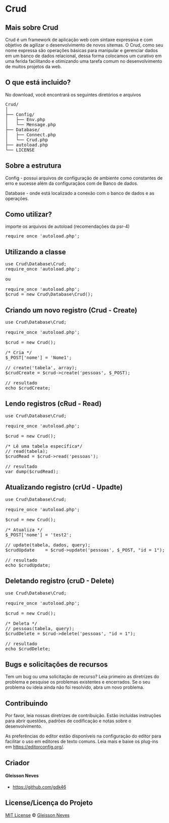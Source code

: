 # Crud


##  Mais sobre Crud

Crud é um framework de aplicação web com sintaxe expressiva e com objetivo de agilizar o desenvolvimento de novos sitemas. O Crud, como seu nome expressa são operações básicas para manipular e gerenciar dados em um banco de dados relacional, dessa forma colocamos um curativo em uma ferida facilitando e otimizando uma tarefa comum no desenvolvimento de muitos projetos da web.

## O que está incluido?
No download, você encontrará os seguintes diretórios e arquivos

<pre>
Crud/
│   
├── Config/
│   ├── Env.php 
│   └── Mensage.php
├── Database/
│   ├── Connect.php
│   └── Crud.php
├── autoload.php
└── LICENSE
</pre>

## Sobre a estrutura
Config - possui arquivos de configuração de ambiente como constantes de erro e sucesse além da configuraçãos com de Banco de dados.

Database - onde está localizado a conexão com o banco de dados e as operações. 

## Como utilizar?
importe os arquivos de autoload (recomendações da psr-4)
<pre>
require_once 'autoload.php';
</pre>

## Utilizando a classe
<pre>
use Crud\Database\Crud;
require_once 'autoload.php';

ou

require_once 'autoload.php';
$crud = new Crud\Database\Crud();
</pre>

## Criando um novo registro (Crud - Create)
<pre>
use Crud\Database\Crud;

require_once 'autoload.php';

$crud = new Crud();

/* Cria */
$_POST['nome'] = 'Nome1';

// create('tabela', array);
$crudCreate = $crud->create('pessoas', $_POST);

// resultado
echo $crudCreate;
</pre>


## Lendo registros (cRud - Read)
<pre>
use Crud\Database\Crud;

require_once 'autoload.php';

$crud = new Crud();

/* Lê uma tabela específica*/
// read(tabela);
$crudRead = $crud->read('pessoas');

// resultado
var_dump($crudRead);
</pre>

## Atualizando registro (crUd - Upadte)
<pre>
use Crud\Database\Crud;

require_once 'autoload.php';

$crud = new Crud();

/* Atualiza */
$_POST['nome'] = 'test2';

// update(tabela, dados, query);
$crudUpdate    = $crud->update('pessoas', $_POST, "id = 1");

// resultado
echo $crudUpdate;
</pre>


## Deletando registro (cruD - Delete)
<pre>
use Crud\Database\Crud;

require_once 'autoload.php';

$crud = new Crud();

/* Deleta */
// pessoas(tabela, query);
$crudDelete = $crud->delete('pessoas', "id = 1");

// resultado
echo $crudDelete;
</pre>

## Bugs e solicitações de recursos
Tem um bug ou uma solicitação de recurso? Leia primeiro as diretrizes do problema e pesquise os problemas existentes e encerrados. Se o seu problema ou ideia ainda não foi resolvido, abra um novo problema.


## Contribuindo
Por favor, leia nossas diretrizes de contribuição. Estão incluídas instruções para abrir questões, padrões de codificação e notas sobre o desenvolvimento.

As preferências do editor estão disponíveis na configuração do editor para facilitar o uso em editores de texto comuns. Leia mais e baixe os plug-ins em https://editorconfig.org/.

## Criador
#### Gleisson Neves
  * https://github.com/gdk46


## License/Licença do Projeto #
[MIT License](https://github.com/gdk46/Crud/LICENSE) © [Gleisson Neves](https://github.com/gdk46)
